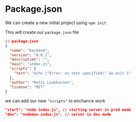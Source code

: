 # Package.json

We can create a new initial project using `npm init`

This will create our `package.json` file

```json
// package.json
{
  "name": "backend",
  "version": "0.0.1",
  "description": "",
  "main": "index.js",
  "scripts": {
    "test": "echo \"Error: no test specified\" && exit 1"
  },
  "author": "Matti Luukkainen",
  "license": "MIT"
}
```

we can add our new `"scripts"` to enchance work

```json
"start": "node index.js", // starting server in prod mode
"dev": "nodemon index.js", // server in dev mode
```
